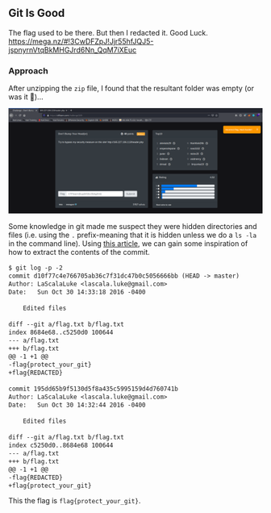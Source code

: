 ## Git Is Good

The flag used to be there. But then I redacted it. Good Luck. https://mega.nz/#!3CwDFZpJ!Jjr55hfJQJ5-jspnyrnVtqBkMHGJrd6Nn_QqM7iXEuc

### Approach

After unzipping the `zip` file, I found that the resultant folder was empty (or was it 👀)... 

![incorrect_flag](https://github.com/RyanNgCT/CTFLearn/blob/main/Forensics/Easy/Git/images/incorrect.png)

Some knowledge in git made me suspect they were hidden directories and files (i.e. using the `.` prefix-meaning that it is hidden unless we do a `ls -la` in the command line). Using [this article](https://git-scm.com/book/en/v2/Git-Basics-Viewing-the-Commit-History), we can gain some inspiration of how to extract the contents of the commit. 


```                                                                             
$ git log -p -2                                              
commit d10f77c4e766705ab36c7f31dc47b0c5056666bb (HEAD -> master)
Author: LaScalaLuke <lascala.luke@gmail.com>
Date:   Sun Oct 30 14:33:18 2016 -0400

    Edited files

diff --git a/flag.txt b/flag.txt
index 8684e68..c5250d0 100644
--- a/flag.txt
+++ b/flag.txt
@@ -1 +1 @@
-flag{protect_your_git}
+flag{REDACTED}

commit 195dd65b9f5130d5f8a435c5995159d4d760741b
Author: LaScalaLuke <lascala.luke@gmail.com>
Date:   Sun Oct 30 14:32:44 2016 -0400

    Edited files

diff --git a/flag.txt b/flag.txt
index c5250d0..8684e68 100644
--- a/flag.txt
+++ b/flag.txt
@@ -1 +1 @@
-flag{REDACTED}
+flag{protect_your_git}
```

This the flag is `flag{protect_your_git}`.
